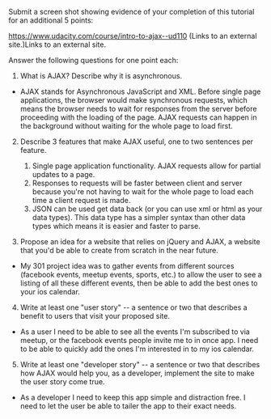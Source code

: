 Submit a screen shot showing evidence of your completion of this tutorial for an additional 5 points:

https://www.udacity.com/course/intro-to-ajax--ud110 (Links to an external site.)Links to an external site.

Answer the following questions for one point each:

1. What is AJAX? Describe why it is asynchronous.
* AJAX stands for Asynchronous JavaScript and XML. Before single page applications, the browser would make synchronous requests, which means the browser needs to wait for responses from the server before proceeding with the loading of the page. AJAX requests can happen in the background without waiting for the whole page to load first.

2. Describe 3 features that make AJAX useful, one to two sentences per feature.
   1. Single page application functionality. AJAX requests allow for partial updates to a page.
   2. Responses to requests will be faster between client and server because you're not having to wait for the whole page to load each time a client request is made.
   3. JSON can be used get data back (or you can use xml or html as your data types). This data type has a simpler syntax than other data types which means it is easier and faster to parse.

3. Propose an idea for a website that relies on jQuery and AJAX, a website that you'd be able to create from scratch in the near future.
* My 301 project idea was to gather events from different sources (facebook events, meetup events, sports, etc.) to allow the user to see a listing of all these different events, then be able to add the best ones to your ios calendar.

4. Write at least one "user story" -- a sentence or two that describes a benefit to users that visit your proposed site.
* As a user I need to be able to see all the events I'm subscribed to via meetup, or the facebook events people invite me to in once app. I need to be able to quickly add the ones I'm interested in to my ios calendar.

5. Write at least one "developer story" -- a sentence or two that describes how AJAX would help you, as a developer, implement the site to make the user story come true.
* As a developer I need to keep this app simple and distraction free. I need to let the user be able to tailer the app to their exact needs.
